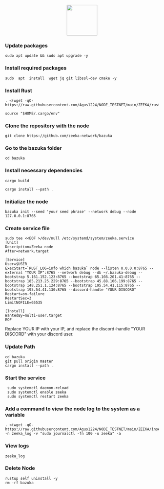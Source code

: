<p align="center">
  <img height="100" height="auto" src="https://avatars.githubusercontent.com/u/96166029?s=200&v=4">
</p>

### Update packages
```
sudo apt update && sudo apt upgrade -y
```
### Install required packages
```
sudo  apt  install  wget jq git libssl-dev cmake -y
```
### Install Rust
```
. <(wget -qO- https://raw.githubusercontent.com/Agus1224/NODE_TESTNET/main/ZEEKA/rust.sh)
```
```
source "$HOME/.cargo/env"
```

### Clone the repository with the node
```
git clone https://github.com/zeeka-network/bazuka
```

### Go to the bazuka folder
```
cd bazuka
```
### Install necessary dependencies
```
cargo build
```
```
cargo install --path .
```
### Initialize the node
```
bazuka init --seed 'your seed phrase' --network debug --node 127.0.0.1:8765
```

### Create service file
```
sudo tee <<EOF >/dev/null /etc/systemd/system/zeeka.service
[Unit]
Description=Zeeka node
After=network.target

[Service]
User=$USER
ExecStart=`RUST_LOG=info which bazuka` node --listen 0.0.0.0:8765 --external "YOUR IP":8765 --network debug --db ~/.bazuka-debug --bootstrap 5.161.152.123:8765 --bootstrap 65.108.201.41:8765 --bootstrap 185.213.25.229:8765 --bootstrap 45.88.106.199:8765 --bootstrap 148.251.1.124:8765 --bootstrap 195.54.41.115:8765 --bootstrap 195.54.41.130:8765 --discord-handle "YOUR DISCORD"
Restart=on-failure
RestartSec=3
LimitNOFILE=65535

[Install]
WantedBy=multi-user.target
EOF
```
Replace YOUR IP with your IP, and replace the discord-handle "YOUR DISCORD" with your discord user.

### Update Path
```
cd bazuka
git pull origin master
cargo install --path .
```

### Start the service
```
 sudo systemctl daemon-reload
 sudo systemctl enable zeeka
 sudo systemctl restart zeeka
 ```
 ### Add a command to view the node log to the system as a variable
 ```
 . <(wget -qO- https://raw.githubusercontent.com/Agus1224/NODE_TESTNET/main/ZEEKA/insert_variable.sh) -n zeeka_log -v "sudo journalctl -fn 100 -u zeeka" -a
 ```
 ### View logs

```
zeeka_log
```
### Delete Node
```
rustup self uninstall -y
rm -rf bazuka
```


